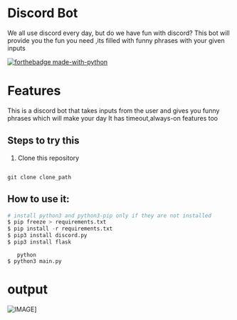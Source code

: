 # Discord Bot
We all use discord every day, but do we have fun with discord?
This bot will provide you the fun you need ,its filled with funny phrases with your given inputs

[![forthebadge made-with-python](http://ForTheBadge.com/images/badges/made-with-python.svg)](https://www.python.org/)

# Features

This is a discord bot that takes inputs from the user and gives you funny phrases which will make your day
It has timeout,always-on features too

## Steps to try this

1. Clone this repository

```

git clone clone_path

```
## How to use it:

````python
# install python3 and python3-pip only if they are not installed
$ pip freeze > requirements.txt
$ pip install -r requirements.txt 
$ pip3 install discord.py
$ pip3 install flask
````
````
   python
$ python3 main.py
````

# output

![IMAGE](https://imgur.com/JTI7BSc.png)]
